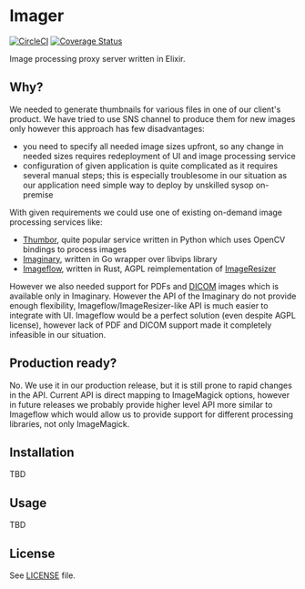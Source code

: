 # Imager

[![CircleCI](https://circleci.com/gh/appunite/imager.svg?style=svg)](https://circleci.com/gh/appunite/imager)
[![Coverage Status](https://coveralls.io/repos/github/appunite/imager/badge.svg?branch=master)](https://coveralls.io/github/appunite/imager?branch=master)

Image processing proxy server written in Elixir.

## Why?

We needed to generate thumbnails for various files in one of our client's
product.  We have tried to use SNS channel to produce them for new images only
however this approach has few disadvantages:

- you need to specify all needed image sizes upfront, so any change in needed
  sizes requires redeployment of UI and image processing service
- configuration of given application is quite complicated as it requires several
  manual steps; this is especially troublesome in our situation as our
  application need simple way to deploy by unskilled sysop on-premise

With given requirements we could use one of existing on-demand image processing
services like:

- [Thumbor](https://github.com/thumbor/thumbor), quite popular service written
  in Python which uses OpenCV bindings to process images
- [Imaginary](https://github.com/h2non/imaginary), written in Go wrapper over
  libvips library
- [Imageflow](https://github.com/imazen/imageflow), written in Rust, AGPL
  reimplementation of [ImageResizer](https://imageresizing.net)

However we also needed support for PDFs and [DICOM][] images which is available
only in Imaginary.  However the API of the Imaginary do not provide enough
flexibility, Imageflow/ImageResizer-like API is much easier to integrate with
UI.  Imageflow would be a perfect solution (even despite AGPL license), however
lack of PDF and DICOM support made it completely infeasible in our situation.

## Production ready?

No.  We use it in our production release, but it is still prone to rapid changes
in the API.  Current API is direct mapping to ImageMagick options, however in
future releases we probably provide higher level API more similar to Imageflow
which would allow us to provide support for different processing libraries, not
only ImageMagick.

## Installation

TBD

## Usage

TBD

## License

See [LICENSE](LICENSE) file.

[DICOM]: https://en.wikipedia.org/wiki/DICOM "DICOM - Wikipedia"
